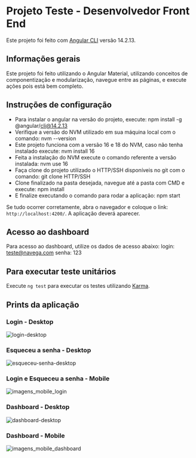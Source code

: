 # Projeto Teste - Desenvolvedor Front End

Este projeto foi feito com [Angular CLI](https://github.com/angular/angular-cli) versão 14.2.13.

## Informações gerais

Este projeto foi feito utilizando o Angular Material, utilizando conceitos de componentização e modularização, navegue entre as páginas, e execute ações pois está bem completo. 

## Instruções de configuração

- Para instalar o angular na versão do projeto, execute: npm install -g @angular/cli@14.2.13
- Verifique a versão do NVM utilizado em sua máquina local com o comando: nvm --version 
- Este projeto funciona com a versão 16 e 18 do NVM, caso não tenha instalado execute: nvm install 16
- Feita a instalação do NVM execute o comando referente a versão instalada: nvm use 16
- Faça clone do projeto utilizado o HTTP/SSH disponíveis no git com o comando: git clone HTTP/SSH
- Clone finalizado na pasta desejada, navegue até a pasta com CMD e execute: npm install
- E finalize executando o comando para rodar a aplicação: npm start 

Se tudo ocorrer corretamente, abra o navegador e coloque o link: `http://localhost:4200/`. A aplicação deverá aparecer. 

## Acesso ao dashboard

Para acesso ao dashboard, utilize os dados de acesso abaixo:
login: teste@navega.com
senha: 123

## Para executar teste unitários

Execute `ng test` para executar os testes utilizando [Karma](https://karma-runner.github.io).

## Prints da aplicação

### Login - Desktop
![login-desktop](https://github.com/user-attachments/assets/8276018e-170f-47a1-a524-d29283fe3324)

### Esqueceu a senha - Desktop
![esqueceu-senha-desktop](https://github.com/user-attachments/assets/de999e11-5b1c-4294-b530-05ec171c4862)

### Login e Esqueceu a senha - Mobile
![imagens_mobile_login](https://github.com/user-attachments/assets/d2025c24-1527-4558-907e-a65eed8ee5d4)

### Dashboard - Desktop
![dashboard-desktop](https://github.com/user-attachments/assets/6047283d-a047-45b8-8f84-ab16f226b4d9)

### Dashboard - Mobile 
![imagens_mobile_dashboard](https://github.com/user-attachments/assets/13d914b0-c6cd-4c0c-8f67-f3c7a716e11b)

